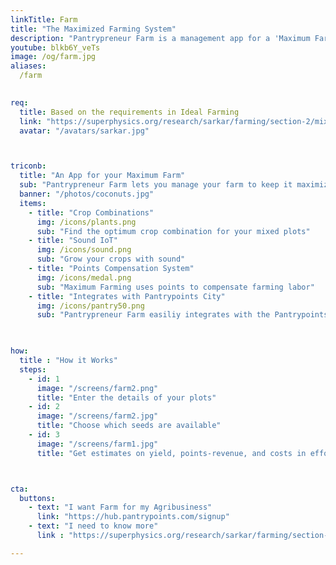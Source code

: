 ```yaml
---
linkTitle: Farm
title: "The Maximized Farming System"
description: "Pantrypreneur Farm is a management app for a 'Maximum Farm'"
youtube: blkb6Y_veTs 
image: /og/farm.jpg
aliases:
  /farm

 
req:
  title: Based on the requirements in Ideal Farming 
  link: "https://superphysics.org/research/sarkar/farming/section-2/mixed"
  avatar: "/avatars/sarkar.jpg"



triconb:
  title: "An App for your Maximum Farm"
  sub: "Pantrypreneur Farm lets you manage your farm to keep it maximized using crop-combinations, organic fertilizers, sound, and the Pantrypoints system."
  banner: "/photos/coconuts.jpg"
  items:
    - title: "Crop Combinations"
      img: /icons/plants.png
      sub: "Find the optimum crop combination for your mixed plots"
    - title: "Sound IoT"
      img: /icons/sound.png    
      sub: "Grow your crops with sound"
    - title: "Points Compensation System"
      img: /icons/medal.png
      sub: "Maximum Farming uses points to compensate farming labor"
    - title: "Integrates with Pantrypoints City"
      img: /icons/pantry50.png
      sub: "Pantrypreneur Farm easiliy integrates with the Pantrypoints system"
      


how:
  title : "How it Works"
  steps:
    - id: 1
      image: "/screens/farm2.png"
      title: "Enter the details of your plots"
    - id: 2
      image: "/screens/farm2.jpg"    
      title: "Choose which seeds are available"
    - id: 3
      image: "/screens/farm1.jpg"
      title: "Get estimates on yield, points-revenue, and costs in effort (via the Effort Theory of Value)"



cta:
  buttons:
    - text: "I want Farm for my Agribusiness"
      link: "https://hub.pantrypoints.com/signup"
    - text: "I need to know more"
      link : "https://superphysics.org/research/sarkar/farming/section-1/agriculture"

---
```

